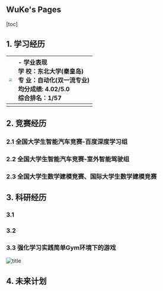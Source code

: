 ## WuKe's Pages
[toc]
## 1. 学习经历

|<img src="https://img-blog.csdnimg.cn/735a32cd73f54e6abcc8c7a30bf18d9d.png#pic_center" style="zoom:50%;" />|**- 学业表现**    <br/> 学        校：东北大学(秦皇岛)    <br/>  专       业：自动化(双一流专业) <br/>  均分成绩:  4.02/5.0 <br/>  综合排名：1/57|
|:-:|:--|
|                                         |                                                              |

## 2. 竞赛经历

### 2.1 全国大学生智能汽车竞赛-百度深度学习组

### 2.2 全国大学生智能汽车竞赛-室外智能驾驶组

### 2.3 全国大学生数学建模竞赛、国际大学生数学建模竞赛



## 3. 科研经历

### 3.1 



### 3.2 

### 3.3 强化学习实践简单Gym环境下的游戏

![title](https://img-blog.csdnimg.cn/0a91214fc33149d5bcc7897222918506.gif)

## 4. 未来计划

